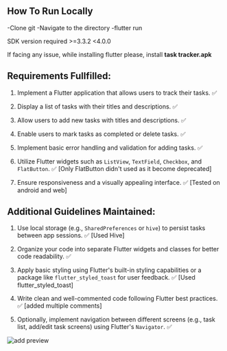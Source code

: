 ## ****How To Run Locally****

-Clone git
-Navigate to the directory
-flutter run

SDK version required >=3.3.2 <4.0.0

If facing any issue, while installing flutter please, install **task tracker.apk**





## ****Requirements Fullfilled:****

1. Implement a Flutter application that allows users to track their tasks. ✅

2. Display a list of tasks with their titles and descriptions. ✅

3. Allow users to add new tasks with titles and descriptions. ✅

4. Enable users to mark tasks as completed or delete tasks. ✅

5. Implement basic error handling and validation for adding tasks. ✅ 

6. Utilize Flutter widgets such as `ListView`, `TextField`, `Checkbox`, and `FlatButton`. ✅ [Only FlatButton didn't used as it become deprecated]

7. Ensure responsiveness and a visually appealing interface. ✅ [Tested on android and web]





## **Additional Guidelines Maintained:**

1. Use local storage (e.g., `SharedPreferences` or `hive`) to persist tasks between app sessions. ✅ [Used Hive]

2. Organize your code into separate Flutter widgets and classes for better code readability. ✅ 

3. Apply basic styling using Flutter's built-in styling capabilities or a package like `flutter_styled_toast` for user 
feedback. ✅  [Used flutter_styled_toast]

4. Write clean and well-commented code following Flutter best practices. ✅ [added multiple comments]

5. Optionally, implement navigation between different screens (e.g., task list, add/edit task screens) using Flutter's 
`Navigator`.  ✅

![add preview](https://github.com/Bhubonmondal/task-tracker/assets/76626813/2dcdf445-cff7-44f1-8d5c-c3d72373944d)
